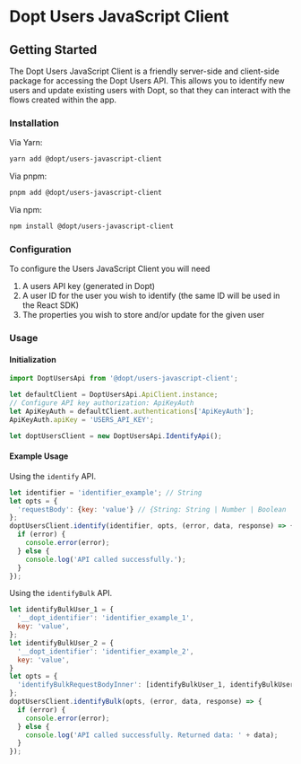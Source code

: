 # Dopt Users JavaScript Client

## Getting Started

The Dopt Users JavaScript Client is a friendly server-side and client-side package for accessing the Dopt Users API. This allows you to identify new users and update existing users with Dopt, so that they can interact with the flows created within the app.

### Installation

Via Yarn:

```bash
yarn add @dopt/users-javascript-client
```

Via pnpm:

```bash
pnpm add @dopt/users-javascript-client
```

Via npm:

```bash
npm install @dopt/users-javascript-client
```

### Configuration

To configure the Users JavaScript Client you will need

1. A users API key (generated in Dopt)
1. A user ID for the user you wish to identify (the same ID will be used in the React SDK)
1. The properties you wish to store and/or update for the given user

### Usage

#### Initialization

```javascript
import DoptUsersApi from '@dopt/users-javascript-client';

let defaultClient = DoptUsersApi.ApiClient.instance;
// Configure API key authorization: ApiKeyAuth
let ApiKeyAuth = defaultClient.authentications['ApiKeyAuth'];
ApiKeyAuth.apiKey = 'USERS_API_KEY';

let doptUsersClient = new DoptUsersApi.IdentifyApi();
```

#### Example Usage

Using the `identify` API.

```javascript
let identifier = 'identifier_example'; // String
let opts = {
  'requestBody': {key: 'value'} // {String: String | Number | Boolean | Null}
};
doptUsersClient.identify(identifier, opts, (error, data, response) => {
  if (error) {
    console.error(error);
  } else {
    console.log('API called successfully.');
  }
});
```

Using the `identifyBulk` API.

```javascript
let identifyBulkUser_1 = {
  '__dopt_identifier': 'identifier_example_1',
  key: 'value',
};
let identifyBulkUser_2 = {
  '__dopt_identifier': 'identifier_example_2',
  key: 'value',
}
let opts = {
  'identifyBulkRequestBodyInner': [identifyBulkUser_1, identifyBulkUser_2] // [IdentifyBulkRequestBodyInner]
};
doptUsersClient.identifyBulk(opts, (error, data, response) => {
  if (error) {
    console.error(error);
  } else {
    console.log('API called successfully. Returned data: ' + data);
  }
});
```
